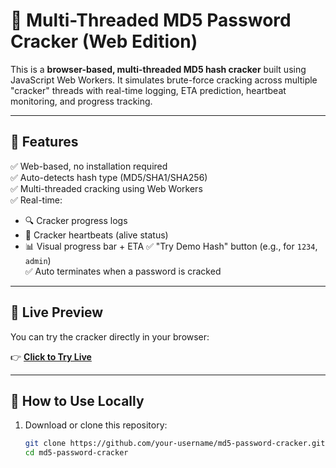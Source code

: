 # 🔐 Multi-Threaded MD5 Password Cracker (Web Edition)

This is a **browser-based, multi-threaded MD5 hash cracker** built using JavaScript Web Workers. It simulates brute-force cracking across multiple "cracker" threads with real-time logging, ETA prediction, heartbeat monitoring, and progress tracking.

---

## 🧪 Features

✅ Web-based, no installation required  
✅ Auto-detects hash type (MD5/SHA1/SHA256)  
✅ Multi-threaded cracking using Web Workers  
✅ Real-time:
- 🔍 Cracker progress logs
- 💓 Cracker heartbeats (alive status)
- 📊 Visual progress bar + ETA
✅ "Try Demo Hash" button (e.g., for `1234`, `admin`)  
✅ Auto terminates when a password is cracked

---

## 🔗 Live Preview

You can try the cracker directly in your browser:

👉 [**Click to Try Live**](https://yantongggg.github.io/md5-password-cracker/)  

---

## 🧰 How to Use Locally

1. Download or clone this repository:
   ```bash
   git clone https://github.com/your-username/md5-password-cracker.git
   cd md5-password-cracker
